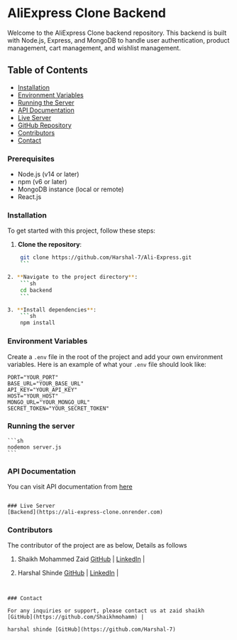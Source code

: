 # AliExpress Clone Backend

Welcome to the AliExpress Clone backend repository. This backend is built with Node.js, Express, and MongoDB to handle user authentication, product management, cart management, and wishlist management.

## Table of Contents
- [Installation](#installation)
- [Environment Variables](#environment-variables)
- [Running the Server](#running-the-server)
- [API Documentation](#api-documentation)
- [Live Server](#live-server)
- [GitHub Repository](#github-repository)
- [Contributors](#contributors)
- [Contact](#contact)

### Prerequisites

- Node.js (v14 or later)
- npm (v6 or later)
- MongoDB instance (local or remote)
- React.js


### Installation

To get started with this project, follow these steps:

1. **Clone the repository**:
```sh
    git clone https://github.com/Harshal-7/Ali-Express.git
    ```

2. **Navigate to the project directory**:
    ```sh
    cd backend
    ```

3. **Install dependencies**:
    ```sh
    npm install
```

### Environment Variables

Create a `.env` file in the root of the project and add your own environment variables. Here is an example of what your `.env` file should look like:

```env
PORT="YOUR_PORT"
BASE_URL="YOUR_BASE_URL"
API_KEY="YOUR_API_KEY"
HOST="YOUR_HOST"
MONGO_URL="YOUR_MONGO_URL"
SECRET_TOKEN="YOUR_SECRET_TOKEN"
```


### Running the server
    ```sh
    nodemon server.js
    ```

### API Documentation
You can visit API documentation from [here](https://documenter.getpostman.com/view/32824294/2sA3rwNuRn)
```

### Live Server
[Backend](https://ali-express-clone.onrender.com) 
```


### Contributors
The  contributor of the project are as below, Details as follows

1. Shaikh Mohammed Zaid
[GitHub](https://github.com/Shaikhmohamm) |
[LinkedIn](https://www.linkedin.com/in/zaid-shaikh-37b1b6171/) |

2. Harshal Shinde
[GitHub](https://github.com/Harshal-7) |
[LinkedIn](https://www.linkedin.com/in/harshal-shinde-77a862210?lipi=urn%3Ali%3Apage%3Ad_flagship3_profile_view_base_contact_details%3ByzOQDYtxQaa7el%2BmrwHMDw%3D%3D) |
```


### Contact

For any inquiries or support, please contact us at zaid shaikh [GitHub](https://github.com/Shaikhmohamm) | 

harshal shinde [GitHub](https://github.com/Harshal-7)
